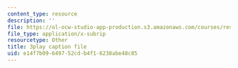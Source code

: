 ```yaml
---
content_type: resource
description: ''
file: https://ol-ocw-studio-app-production.s3.amazonaws.com/courses/res-6-012-introduction-to-probability-spring-2018/e14f7b09649752cdb4f16238abe48c85_MWcO8ZTOQQQ.vtt
file_type: application/x-subrip
resourcetype: Other
title: 3play caption file
uid: e14f7b09-6497-52cd-b4f1-6238abe48c85
---
```

